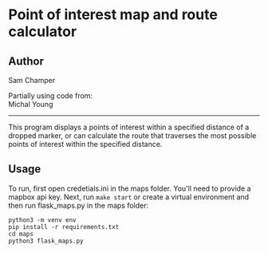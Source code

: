 # Point of interest map and route calculator

## Author
Sam Champer  

Partially using code from:  
Michal Young

********

This program displays a points of interest within a specified distance of a dropped marker, or can calculate the route that traverses the most possible points of interest within the specified distance.

## Usage  

To run, first open credetials.ini in the maps folder. You'll need to provide a mapbox api key. Next, run ```make start``` or create a virtual environment and then run flask_maps.py in the maps folder:
```
python3 -m venv env
pip install -r requirements.txt
cd maps
python3 flask_maps.py
```
